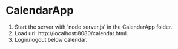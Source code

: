 # CalendarApp

1. Start the server with 'node server.js' in the CalendarApp folder.
2. Load url: http://localhost:8080/calendar.html.
3. Login/logout below calendar.
